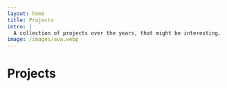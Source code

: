 ```yaml
---
layout: home
title: Projects
intro: |
  A collection of projects over the years, that might be interesting.
image: /images/ava.webp
---
```


<script setup>
import { data as pages} from './data/project.data.js';
import ArticleList from '/components/ArticleList.vue';
</script>

# Projects

<ArticleList v-for="page of pages" :page="page"/>
